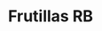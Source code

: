 ---
title: Frutillas RB
date: 
draft: false

# descripcion
description : Aros colgantes en plata 925 y strass

materials: Plata 925

color: 

dimensions: largo total 2.5 cm

code: 01-06-0869

type: "Aros"

categories: []

price: $4.130,00

price_eftvo: $3.510,00

# Images
# first image will be shown in the product page
images:
  # - image: "images/path_to_image"
  # La ubicacion de las imagenes es imagenes/Aros/Aros.Strass/01-06-0869-frutillas-rb
  - image: "./images/aros/strass/01-06-0869-frutillas-rb.jpg"
---